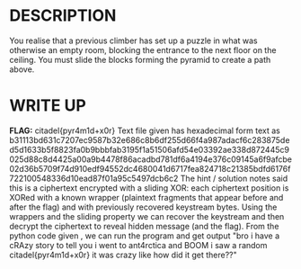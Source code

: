 # DESCRIPTION 

You realise that a previous climber has set up a puzzle in what was otherwise an empty room, blocking the entrance to the next 
floor on the ceiling. You must slide the blocks forming the pyramid to create a path above.

# WRITE UP 
**FLAG:** citadel{pyr4m1d+x0r}
Text file given has hexadecimal form text as b31113bd631c7207ec9587b32e686c8b6df255d66f4a987adacf6c283875ded5d1633b5f8823fa0b9bbbfab3195f1a51506afd54e03392ae338d872445c9025d88c8d4425a00a9b4478f86acadbd781df6a4194e376c09145a6f9afcbe02d36b5709f74d910edf94552dc4680041d6717fea824718c21385bdfd6176f722100548336d10ead87f01a95c5497dcb6c2
The hint / solution notes said this is a ciphertext encrypted with a sliding XOR: each ciphertext position is XORed with
a known wrapper (plaintext fragments that appear before and after the flag) and with previously recovered keystream bytes. 
Using the wrappers and the sliding property we can recover the keystream and then decrypt the ciphertext to reveal 
hidden message (and the flag). From the python code given , we can run the program and get output "bro i have a cRAzy story 
to tell you i went to ant4rctica and BOOM i saw a random citadel{pyr4m1d+x0r} it was crazy like how did it get there??"
